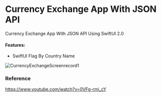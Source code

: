 # Currency Exchange App With JSON API

Currency Exchange App With JSON API Using SwiftUI 2.0

#### Features:
- SwiftUI Flag By Country Name

![CurrencyExchangeScreenrecord1](https://user-images.githubusercontent.com/3436468/104732419-2eee6700-5778-11eb-9997-5af066906663.gif)

### Reference

https://www.youtube.com/watch?v=0VFg-rmi_cY
